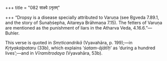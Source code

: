 +++
title = "082 साक्ष्ये ऽनृतम्"

+++
“Dropsy is a disease specially attributed to Varuṇa (see Ṛgveda 7.89.1,
and the story of Śunaḥśepha, Aitareya Brāhmaṇa 7.15). The fetters of
Varuṇa are mentioned as the punishment of liars in the Atharva Veda,
4.16.6.”—Buhler.

This verse is quoted in *Smṛticandrikā* (Vyavahāra, p. 199);—in
*Kṛtyakalpataru* (33b), which explains ‘*śatam-ājātīḥ*’ as ‘during a
hundred lives’;—and in *Vīramitrodaya* (Vyavahāra, 53b).


